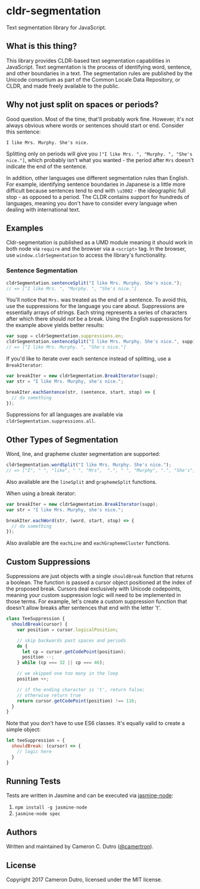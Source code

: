 cldr-segmentation
===

Text segmentation library for JavaScript.

## What is this thing?

This library provides CLDR-based text segmentation capabilities in JavaScript. Text segmentation is the process of identifying word, sentence, and other boundaries in a text. The segmentation rules are published by the Unicode consortium as part of the Common Locale Data Repository, or CLDR, and made freely available to the public.

## Why not just split on spaces or periods?

Good question. Most of the time, that'll probably work fine. However, it's not always obvious where words or sentences should start or end. Consider this sentence:

```text
I like Mrs. Murphy. She's nice.
```

Splitting only on periods will give you `["I like Mrs. ", "Murphy. ", "She's nice."]`, which probably isn't what you wanted - the period after `Mrs` doesn't indicate the end of the sentence.

In addition, other languages use different segmentation rules than English. For example, identifying sentence boundaries in Japanese is a little more difficult because sentences tend to end with `\u3002` - the ideographic full stop - as opposed to a period. The CLDR contains support for hundreds of languages, meaning you don't have to consider every language when dealing with international text.

## Examples

Cldr-segmentation is published as a UMD module meaning it should work in both node via `require` and the browser via a `<script>` tag. In the browser, use `window.cldrSegmentation` to access the library's functionality.

### Sentence Segmentation

```javascript
cldrSegmentation.sentenceSplit("I like Mrs. Murphy. She's nice.");
// => ["I like Mrs. ", "Murphy. ", "She's nice."]
```

You'll notice that `Mrs.` was treated as the end of a sentence. To avoid this, use the suppressions for the language you care about. Suppressions are essentially arrays of strings. Each string represents a series of characters after which there should _not_ be a break. Using the English suppressions for the example above yields better results:

```javascript
var supp = cldrSegmentation.suppressions.en;
cldrSegmentation.sentenceSplit("I like Mrs. Murphy. She's nice.", supp);
// => ["I like Mrs. Murphy. ", "She's nice."]
```

If you'd like to iterate over each sentence instead of splitting, use a `BreakIterator`:

```javascript
var breakIter = new cldrSegmentation.BreakIterator(supp);
var str = "I like Mrs. Murphy, she's nice.";

breakIter.eachSentence(str, (sentence, start, stop) => {
  // do something
});
```

Suppressions for all languages are available via `cldrSegmentation.suppressions.all`.

## Other Types of Segmentation

Word, line, and grapheme cluster segmentation are supported:

```javascript
cldrSegmentation.wordSplit("I like Mrs. Murphy. She's nice.");
// => ["I", " ", "like", " ", "Mrs",  ".", " ", "Murphy", ".", "She's", " ", "nice", "."]
```

Also available are the `lineSplit` and `graphemeSplit` functions.

When using a break iterator:

```javascript
var breakIter = new cldrSegmentation.BreakIterator(supp);
var str = "I like Mrs. Murphy, she's nice.";

breakIter.eachWord(str, (word, start, stop) => {
  // do something
});
```

Also available are the `eachLine` and `eachGraphemeCluster` functions.

## Custom Suppressions

Suppressions are just objects with a single `shouldBreak` function that returns a boolean. The function is passed a cursor object positioned at the index of the proposed break. Cursors deal exclusively with Unicode codepoints, meaning your custom suppression logic will need to be implemented in those terms. For example, let's create a custom suppression function that doesn't allow breaks after sentences that end with the letter 't'.

```javascript
class TeeSuppression {
  shouldBreak(cursor) {
    var position = cursor.logicalPosition;

    // skip backwards past spaces and periods
    do {
      let cp = cursor.getCodePoint(position);
      position --;
    } while (cp === 32 || cp === 46);

    // we skipped one too many in the loop
    position ++;

    // if the ending character is 't', return false;
    // otherwise return true
    return cursor.getCodePoint(position) !== 116;
  }
}
```

Note that you don't have to use ES6 classes. It's equally valid to create a simple object:

```javascript
let teeSuppression = {
  shouldBreak: (cursor) => {
    // logic here
  }
}
```

## Running Tests

Tests are written in Jasmine and can be executed via [jasmine-node](https://github.com/mhevery/jasmine-node):

1. `npm install -g jasmine-node`
2. `jasmine-node spec`

## Authors

Written and maintained by Cameron C. Dutro ([@camertron](https://github.com/camertron)).

## License

Copyright 2017 Cameron Dutro, licensed under the MIT license.
